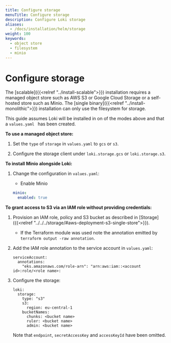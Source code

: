 ```yaml
---
title: Configure storage
menuTitle: Configure storage 
description: Configure Loki storage
aliases:
  - /docs/installation/helm/storage
weight: 100
keywords:
  - object store
  - filesystem
  - minio
---
```


# Configure storage

The [scalable]({{<relref "../install-scalable">}}) installation requires a managed object store such as AWS S3 or Google Cloud Storage or a self-hosted store such as Minio. The [single binary]({{<relref "../install-monolithic">}}) installation can only use the filesystem for storage.

This guide assumes Loki will be installed in on of the modes above and that a `values.yaml ` has been created.

**To use a managed object store:**

1. Set the `type` of `storage` in `values.yaml` to `gcs` or `s3`.

2. Configure the storage client under `loki.storage.gcs` or `loki.storage.s3`.


**To install Minio alongside Loki:**

1. Change the configuration in `values.yaml`:

    - Enable Minio

    ```yaml
    minio:
      enabled: true
    ```

**To grant access to S3 via an IAM role without providing credentials:**

1. Provision an IAM role, policy and S3 bucket as described in [Storage]({{<relref "../../../storage/#aws-deployment-s3-single-store">}}).
   - If the Terraform module was used note the annotation emitted by `terraform output -raw annotation`.

2. Add the IAM role annotation to the service account in `values.yaml`:

   ```
   serviceAccount:
     annotations:
       "eks.amazonaws.com/role-arn": "arn:aws:iam::<account id>:role/<role name>:
   ```

3. Configure the storage:

   ```
   loki:
     storage:
       type: "s3"
       s3:
         region: eu-central-1
       bucketNames:
         chunks: <bucket name>
         ruler: <bucket name>
         admin: <bucket name>
   ```

   Note that `endpoint`, `secretAccessKey` and `accessKeyId` have been omitted.
 
